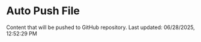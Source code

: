 # Auto Push File

Content that will be pushed to GitHub repository.
Last updated: 06/28/2025, 12:52:29 PM